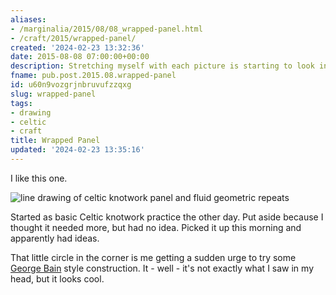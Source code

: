 ```yaml
---
aliases:
- /marginalia/2015/08/08_wrapped-panel.html
- /craft/2015/wrapped-panel/
created: '2024-02-23 13:32:36'
date: 2015-08-08 07:00:00+00:00
description: Stretching myself with each picture is starting to look interesting.
fname: pub.post.2015.08.wrapped-panel
id: u60n9vozgrjnbruvufzzqxg
slug: wrapped-panel
tags:
- drawing
- celtic
- craft
title: Wrapped Panel
updated: '2024-02-23 13:35:16'
---
```


I like this one.

![line drawing of celtic knotwork panel and fluid geometric repeats](assets/img/2015/cover-2015-08-08.png)

Started as basic Celtic knotwork practice the other day. Put aside because I thought it needed more, but had no idea. Picked it up this morning and apparently had ideas.

That little circle in the corner is me getting a sudden urge to try some [George Bain](https://en.wikipedia.org/wiki/George_Bain_(artist)) style construction. It - well - it's not exactly what I saw in my head, but it looks cool.